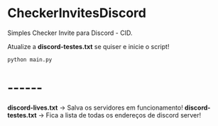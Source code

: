 # CheckerInvitesDiscord

Simples Checker Invite para Discord - CID.

Atualize a **discord-testes.txt** se quiser e inicie o script!

```
python main.py
```

# ------ #

**discord-lives.txt** -> Salva os servidores em funcionamento!
**discord-testes.txt** -> Fica a lista de todas os endereços de discord server!
